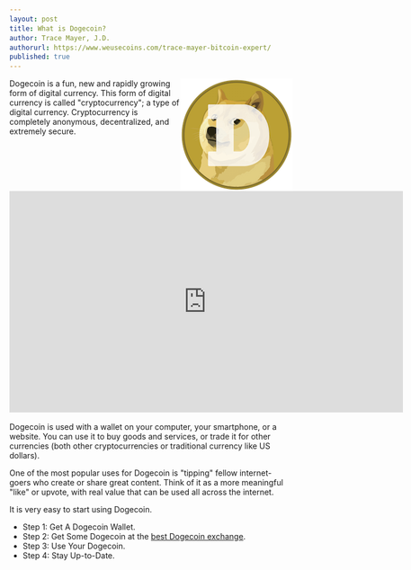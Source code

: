 ```yaml
---
layout: post
title: What is Dogecoin?
author: Trace Mayer, J.D.
authorurl: https://www.weusecoins.com/trace-mayer-bitcoin-expert/
published: true
---
```


<img src="/images/dogecoin.png" alt="what is dogecoin" align="right">Dogecoin is a fun, new and rapidly growing form of digital currency. This form of digital currency is called "cryptocurrency"; a type of digital currency. Cryptocurrency is completely anonymous, decentralized, and extremely secure.
<p>
<iframe width="700" height="394" src="https://www.youtube.com/embed/_KVZmS_UO5I" frameborder="0" allowfullscreen></iframe>
<p>
Dogecoin is used with a wallet on your computer, your smartphone, or a website.
You can use it to buy goods and services, or trade it for other currencies (both other cryptocurrencies or traditional currency like US dollars).
<p>
One of the most popular uses for Dogecoin is "tipping" fellow internet-goers who create or share great content. Think of it as a more meaningful "like" or upvote, with real value that can be used all across the internet.
<p>
It is very easy to start using Dogecoin.
<p>
<ul><li>Step 1: Get A Dogecoin Wallet.</li>
<li>Step 2: Get Some Dogecoin at the <a href="https://www.kraken.com/">best Dogecoin exchange</a>.</li>
<li>Step 3: Use Your Dogecoin.</li>
<li>Step 4: Stay Up-to-Date.</li></ul>